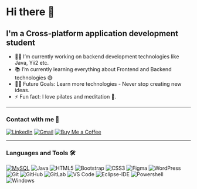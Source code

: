 # Hi there 👋



## I'm a Cross-platform application development student

- 👨‍💻 I’m currently working on backend development technologies like Java, Yii2 etc.
- 📚 I’m currently learning everything about Frontend and Backend technologies 😅
- 💪🏼 Future Goals: Learn more technologies - Never stop creating new ideas.
- ⚡ Fun fact: I love pilates and meditation :cherry_blossom:.

---


### Contact with me 📝


  
<a href="https://www.linkedin.com/in/marta-tirador-gutierrez-84924a234/" target="_blank"><img src="https://img.shields.io/badge/LinkedIn-%230077B5.svg?&style=flat-square&logo=linkedin&logoColor=white" alt="LinkedIn"></a>
<a href="mailto:martatiradorgutierrez@gmail.com" target="_blank"><img src="https://img.shields.io/badge/Gmail-%23D14836.svg?&style=flat-square&logo=gmail&logoColor=white" alt="Gmail"></a>
<a href="https://www.buymeacoffee.com/mtirador" target="_blank"><img src="https://img.shields.io/badge/Buy%20Me%20a%20Coffee-%23FFDD00.svg?&style=flat-square&logo=buy%20me%20a%20coffee&logoColor=black" alt="Buy Me a Coffee"></a>




---

### Languages and Tools 🛠 

[![MySQL](https://img.shields.io/badge/-MySQL-black?style=flat-square&logo=mysql&link=https://github.com/mtirador/mtirador/)](https://github.com/mtirador/mtirador/)
![Java](http://img.shields.io/badge/-Java-5B4638?style=flat-square&logo=java&logoColor=ffffff)
![HTML5](https://img.shields.io/badge/-HTML5-%23E44D27?style=flat-square&logo=html5&logoColor=ffffff)
![Bootstrap](https://img.shields.io/badge/-Bootstrap-563D7C?style=flat-square&logo=Bootstrap)
![CSS3](https://img.shields.io/badge/-CSS3-%231572B6?style=flat-square&logo=css3)
![Figma](http://img.shields.io/badge/-Figma-30333c?style=flat-square&logo=figma&logoColor=ffffff)
![WordPress](https://img.shields.io/badge/-WordPress-21759B?style=flat-square&logo=wordpress)
![Git](https://img.shields.io/badge/-Git-%23F05032?style=flat-square&logo=git&logoColor=%23ffffff)
![GitHub](https://img.shields.io/badge/-GitHub-181717?style=flat-square&logo=github)
![GitLab](https://img.shields.io/badge/-GitLab-FCA121?style=flat-square&logo=gitlab)
![VS Code](http://img.shields.io/badge/-VS%20Code-007ACC?style=flat-square&logo=visual-studio-code&logoColor=ffffff)
![Eclipse-IDE](http://img.shields.io/badge/-Eclipse-2C2255?style=flat-square&logo=eclipse&logoColor=ffffff)
![Powershell](http://img.shields.io/badge/-Powershell-5391FE?style=flat-square&logo=powershell&logoColor=ffffff)
![Windows](http://img.shields.io/badge/-Windows-0078D6?style=flat-square&logo=windows&logoColor=ffffff)


<br/>

